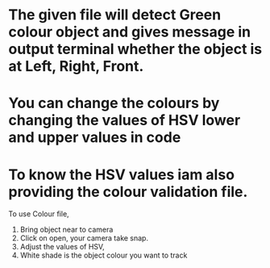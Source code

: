 # The given file will detect Green colour object and gives message in output terminal whether the object is at Left, Right, Front.
# You can change the colours by changing the values of HSV lower and upper values in code
# To know the HSV values iam also providing the colour validation file.
To use Colour file, 
1. Bring object near to camera
2. Click on open, your camera take snap.
3. Adjust the values of HSV, 
4. White shade is the object colour you want to track
